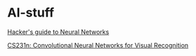 # AI-stuff

[Hacker's guide to Neural Networks](http://karpathy.github.io/neuralnets/)

[CS231n: Convolutional Neural Networks for Visual Recognition](http://cs231n.github.io/)

